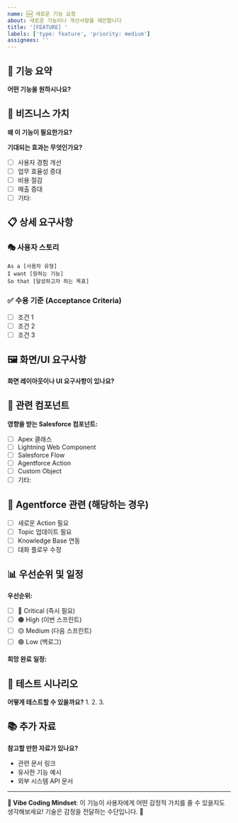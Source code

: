 ```yaml
---
name: 🆕 새로운 기능 요청
about: 새로운 기능이나 개선사항을 제안합니다
title: '[FEATURE] '
labels: ['type: feature', 'priority: medium']
assignees: ''
---
```


## 🎯 기능 요약

**어떤 기능을 원하시나요?**
<!-- 원하는 기능을 간단명료하게 설명해주세요 -->

## 💼 비즈니스 가치

**왜 이 기능이 필요한가요?**
<!-- 비즈니스 관점에서 이 기능의 필요성과 가치를 설명해주세요 -->

**기대되는 효과는 무엇인가요?**
- [ ] 사용자 경험 개선
- [ ] 업무 효율성 증대
- [ ] 비용 절감
- [ ] 매출 증대
- [ ] 기타: 

## 📋 상세 요구사항

### 🎭 사용자 스토리
```
As a [사용자 유형]
I want [원하는 기능]
So that [달성하고자 하는 목표]
```

### ✅ 수용 기준 (Acceptance Criteria)
- [ ] 조건 1
- [ ] 조건 2
- [ ] 조건 3

## 🖼️ 화면/UI 요구사항

**화면 레이아웃이나 UI 요구사항이 있나요?**
<!-- 와이어프레임, 스크린샷, 또는 설명을 첨부해주세요 -->

## 🔗 관련 컴포넌트

**영향을 받는 Salesforce 컴포넌트:**
- [ ] Apex 클래스
- [ ] Lightning Web Component
- [ ] Salesforce Flow
- [ ] Agentforce Action
- [ ] Custom Object
- [ ] 기타: 

## 🤖 Agentforce 관련 (해당하는 경우)

- [ ] 새로운 Action 필요
- [ ] Topic 업데이트 필요
- [ ] Knowledge Base 연동
- [ ] 대화 플로우 수정

## 📊 우선순위 및 일정

**우선순위:**
- [ ] 🔴 Critical (즉시 필요)
- [ ] 🟠 High (이번 스프린트)
- [ ] 🟡 Medium (다음 스프린트)
- [ ] 🟢 Low (백로그)

**희망 완료 일정:** 

## 🧪 테스트 시나리오

**어떻게 테스트할 수 있을까요?**
1. 
2. 
3. 

## 📚 추가 자료

**참고할 만한 자료가 있나요?**
- 관련 문서 링크
- 유사한 기능 예시
- 외부 시스템 API 문서

---

**🎵 Vibe Coding Mindset**: 이 기능이 사용자에게 어떤 감정적 가치를 줄 수 있을지도 생각해보세요! 기술은 감정을 전달하는 수단입니다. 💫
